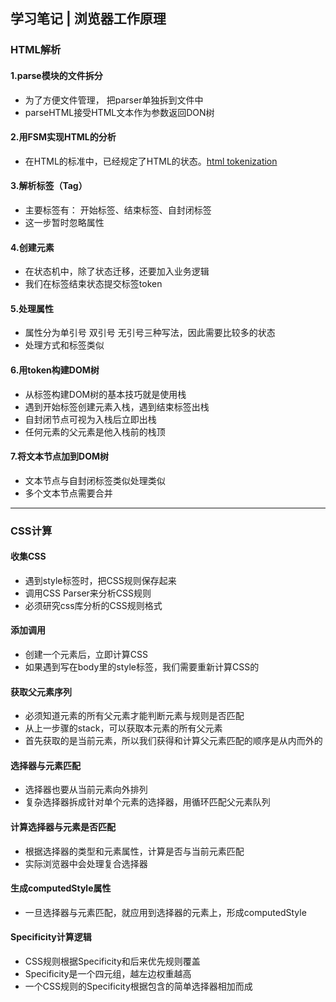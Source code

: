 ## 学习笔记 | 浏览器工作原理
### HTML解析
#### 1.parse模块的文件拆分
* 为了方便文件管理， 把parser单独拆到文件中
* parseHTML接受HTML文本作为参数返回DON树
#### 2.用FSM实现HTML的分析
* 在HTML的标准中，已经规定了HTML的状态。[html tokenization](https://html.spec.whatwg.org/multipage/)
#### 3.解析标签（Tag）
* 主要标签有： 开始标签、结束标签、自封闭标签
* 这一步暂时忽略属性
#### 4.创建元素
* 在状态机中，除了状态迁移，还要加入业务逻辑
* 我们在标签结束状态提交标签token
#### 5.处理属性
* 属性分为单引号 双引号 无引号三种写法，因此需要比较多的状态
* 处理方式和标签类似
#### 6.用token构建DOM树
* 从标签构建DOM树的基本技巧就是使用栈
* 遇到开始标签创建元素入栈，遇到结束标签出栈
* 自封闭节点可视为入栈后立即出栈
* 任何元素的父元素是他入栈前的栈顶
#### 7.将文本节点加到DOM树
* 文本节点与自封闭标签类似处理类似
* 多个文本节点需要合并

---
### CSS计算
#### 收集CSS
* 遇到style标签时，把CSS规则保存起来
* 调用CSS Parser来分析CSS规则
* 必须研究css库分析的CSS规则格式
#### 添加调用
* 创建一个元素后，立即计算CSS
* 如果遇到写在body里的style标签，我们需要重新计算CSS的
#### 获取父元素序列
* 必须知道元素的所有父元素才能判断元素与规则是否匹配
* 从上一步骤的stack，可以获取本元素的所有父元素
* 首先获取的是当前元素，所以我们获得和计算父元素匹配的顺序是从内而外的
#### 选择器与元素匹配
* 选择器也要从当前元素向外排列
* 复杂选择器拆成针对单个元素的选择器，用循环匹配父元素队列
#### 计算选择器与元素是否匹配
* 根据选择器的类型和元素属性，计算是否与当前元素匹配
* 实际浏览器中会处理复合选择器
#### 生成computedStyle属性
* 一旦选择器与元素匹配，就应用到选择器的元素上，形成computedStyle
#### Specificity计算逻辑
* CSS规则根据Specificity和后来优先规则覆盖
* Specificity是一个四元组，越左边权重越高
* 一个CSS规则的Specificity根据包含的简单选择器相加而成